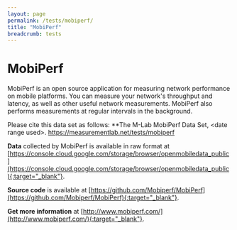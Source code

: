 ```yaml
---
layout: page
permalink: /tests/mobiperf/
title: "MobiPerf"
breadcrumb: tests
---
```


# MobiPerf

MobiPerf is an open source application for measuring network performance on mobile platforms. You can measure your network's throughput and latency, as well as other useful network measurements. MobiPerf also performs measurements at regular intervals in the background.

Please cite this data set as follows: **The M-Lab MobiPerf Data Set, &lt;date range used&gt;. https://measurementlab.net/tests/mobiperf

**Data** collected by MobiPerf is available in raw format at [https://console.cloud.google.com/storage/browser/openmobiledata_public](https://console.cloud.google.com/storage/browser/openmobiledata_public){:target="_blank"}.

**Source code** is available at [https://github.com/Mobiperf/MobiPerf](https://github.com/Mobiperf/MobiPerf){:target="_blank"}.

**Get more information** at [http://www.mobiperf.com/](http://www.mobiperf.com/){:target="_blank"}.